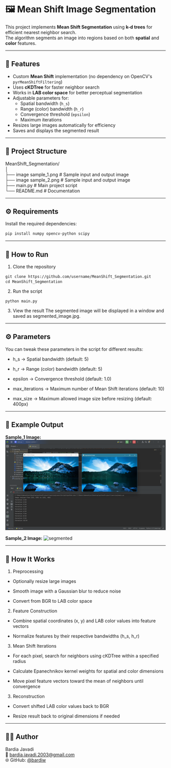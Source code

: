 # 🖼️ Mean Shift Image Segmentation

This project implements **Mean Shift Segmentation** using **k-d trees** for efficient nearest neighbor search.  
The algorithm segments an image into regions based on both **spatial** and **color** features.

---

## 📌 Features
- Custom **Mean Shift** implementation (no dependency on OpenCV's `pyrMeanShiftFiltering`)
- Uses **cKDTree** for faster neighbor search
- Works in **LAB color space** for better perceptual segmentation
- Adjustable parameters for:
  - Spatial bandwidth (`h_s`)
  - Range (color) bandwidth (`h_r`)
  - Convergence threshold (`epsilon`)
  - Maximum iterations
- Resizes large images automatically for efficiency
- Saves and displays the segmented result

---

## 📂 Project Structure  
MeanShift_Segmentation/  
│  
├── image sample_1.png # Sample input and output image  
├── image sample_2.png # Sample input and output image  
├── main.py # Main project script  
└── README.md # Documentation  


---

## ⚙️ Requirements
Install the required dependencies:
```bash
pip install numpy opencv-python scipy
```

---

## 🚀 How to Run
1. Clone the repository

```
git clone https://github.com/username/MeanShift_Segmentation.git
cd MeanShift_Segmentation
```
2. Run the script

```
python main.py
```
3. View the result
The segmented image will be displayed in a window and saved as segmented_image.jpg.

---

## ⚙️ Parameters
You can tweak these parameters in the script for different results:

- h_s → Spatial bandwidth (default: 5)

- h_r → Range (color) bandwidth (default: 5)

- epsilon → Convergence threshold (default: 1.0)

- max_iterations → Maximum number of Mean Shift iterations (default: 10)

- max_size → Maximum allowed image size before resizing (default: 400px)

---

## 📸 Example Output

**Sample_1 Image:**
![original](sample_1.png)

**Sample_2 Image:**
![segmented](sample_2.png)


---
## 🧠 How It Works
1. Preprocessing

- Optionally resize large images

- Smooth image with a Gaussian blur to reduce noise

- Convert from BGR to LAB color space

2. Feature Construction

- Combine spatial coordinates (x, y) and LAB color values into feature vectors

- Normalize features by their respective bandwidths (h_s, h_r)

3. Mean Shift Iterations

- For each pixel, search for neighbors using cKDTree within a specified radius

- Calculate Epanechnikov kernel weights for spatial and color dimensions

- Move pixel feature vectors toward the mean of neighbors until convergence

3. Reconstruction

- Convert shifted LAB color values back to BGR

- Resize result back to original dimensions if needed

---
## 👨‍💻 Author
 Bardia Javadi   
  📧 bardia.javadi.2003@gmail.com    
  🌐 GitHub: [@bardiw](https://github.com/bardiw)   
  

